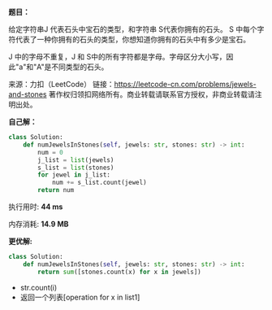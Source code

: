**题目：**

 给定字符串J 代表石头中宝石的类型，和字符串 S代表你拥有的石头。 S 中每个字符代表了一种你拥有的石头的类型，你想知道你拥有的石头中有多少是宝石。

J 中的字母不重复，J 和 S中的所有字符都是字母。字母区分大小写，因此"a"和"A"是不同类型的石头。

来源：力扣（LeetCode）
链接：https://leetcode-cn.com/problems/jewels-and-stones
著作权归领扣网络所有。商业转载请联系官方授权，非商业转载请注明出处。



**自己解：**

```python
class Solution:
    def numJewelsInStones(self, jewels: str, stones: str) -> int:
        num = 0
        j_list = list(jewels)
        s_list = list(stones)
        for jewel in j_list:
            num += s_list.count(jewel)
        return num
```

执行用时: **44 ms**

内存消耗: **14.9 MB**

**更优解:**

```python
class Solution:
    def numJewelsInStones(self, jewels: str, stones: str) -> int:
        return sum([stones.count(x) for x in jewels])
```

- str.count(i)
- 返回一个列表[operation for x in list1]